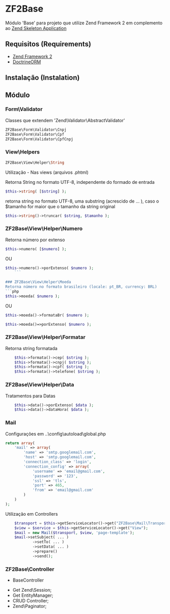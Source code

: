 # ZF2Base
Módulo 'Base' para projeto que utilize Zend Framework 2 
em complemento ao [Zend Skeleton Application](https://github.com/zendframework/ZendSkeletonApplication)

## Requisitos (Requirements)
 * [Zend Framework 2](https://github.com/zendframework/zf2)
 * [DoctrineORM](https://github.com/doctrine/DoctrineORMModule)

## Instalação (Instalation)
	
## Módulo

### Form\Validator
Classes que extendem 'Zend\Validator\AbstractValidator'
```php
ZF2Base\Form\Validator\Cnpj
ZF2Base\Form\Validator\Cpf
ZF2Base\Form\Validator\CpfCnpj
```

### View\Helpers
```php
ZF2Base\View\Helper\String
```
Utilização - Nas views (arquivos .phtml)

Retorna String no formato UTF-8, independente do formado de entrada
```php 
$this->string( [$string] ); 
```

retorna string no formato UTF-8, uma substring (acrescido de ... ), caso o $tamanho for maior que o tamanho da string original
```php
$this->string()->truncar( $string, $tamanho );
```
	
### ZF2Base\View\Helper\Numero
	
Retorna número por extenso
```php
$this->numero( [$numero] );
```
OU
```php
$this->numero()->porExtenso( $numero );
	```
	
### ZF2Base\View\Helper\Moeda
Retorna número no formato brasileiro (locale: pt_BR, currency: BRL)
```php
$this->moeda( $numero ); 
```
OU 
```php
$this->moeda()->formataBr( $numero );

$this->moeda()=>porExtenso( $numero );
```
	
### ZF2Base\View\Helper\Formatar
	
Retorna string formatada
```php
	$this->formata()->cep( $string );
	$this->formata()->cnpj( $string );
	$this->formata()->cpf( $string );
	$this->formata()->telefone( $string );
```
	
### ZF2Base\View\Helper\Data
Tratamentos para Datas
```php
	$this->data()->porExtenso( $data );
	$this->data()->dataHora( $data );
```
	
### Mail

Configurações em ..\config\autoload\global.php
```php
return array(
	'mail' => array(
		'name' => 'smtp.googlemail.com',
		'host' => 'smtp.googlemail.com',
		'connection_class' => 'login',
		'connection_config' => array(
			'username' => 'email@gmail.com',
			'password' => '123',
			'ssl' => 'tls',
			'port' => 465,
			'from' => 'email@gmail.com'
		)
	)
);
```

Utilização em Controllers
```php
	$transport = $this->getServiceLocator()->get("ZF2Base\Mail\Transport");
	$view = $service = $this->getServiceLocator()->get("View");
	$mail = new Mail($transport, $view, 'page-template');
	$mail->setSubject( ... )
			->setTo( ... )
			->setData( ... )
			->prepare()
			->send();
```

### ZF2Base\Controller
- BaseController 
* Get Zend\Session; 
* Get EntityManager; 
* CRUD Controller;
* Zend\Paginator;
